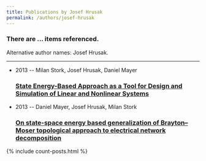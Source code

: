 ```yaml
---
title: Publications by Josef Hrusak
permalink: /authors/josef-hrusak
---
```


<h3 id="number-posts">There are ... items referenced.</h3>
<p id='info-authors'>Alternative author names: Josef Hrusak.</p>
<hr />
<ul class="post-list">
<li><span class='post-meta'>2013 -- Milan Stork, Josef Hrusak, Daniel Mayer</span><h3><a class='post-link' href="{{ site.baseurl }}/state-energy-based-approach-as-a-tool-for-design-and-simulation-of-linear-and-nonlinear-systems">State Energy-Based Approach as a Tool for Design and Simulation of Linear and Nonlinear Systems</a></h3></li>
<li><span class='post-meta'>2013 -- Daniel Mayer, Josef Hrusak, Milan Stork</span><h3><a class='post-link' href="{{ site.baseurl }}/on-state-space-energy-based-generalization-of-brayton-moser-topological-approach-to-electrical-network-decomposition">On state-space energy based generalization of Brayton–Moser topological approach to electrical network decomposition</a></h3></li>

</ul>
{% include count-posts.html %}
